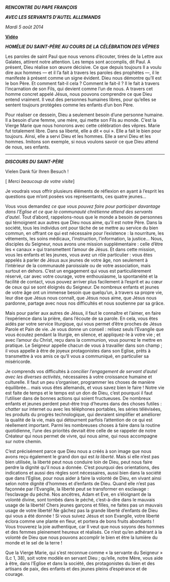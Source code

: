 ***RENCONTRE*** ***DU PAPE FRANÇOIS***

***AVEC LES SERVANTS D'AUTEL ALLEMANDS***

*Mardi 5 août 2014*

**[Vidéo](http://player.rv.va/vaticanplayer.asp?language=it&tic=VA_LHQNGP3U)**

***HOMÉLIE DU SAINT-PÈRE*** ***AU COURS DE LA CÉLÉBRATION DES VÊPRES***

Les paroles de saint Paul que nous venons d’écouter, tirées de la Lettre aux Galates, attirent notre attention. Les temps sont accomplis, dit Paul. A présent, Dieu réalise son œuvre décisive. Ce que depuis toujours Il a voulu dire aux hommes — et il l’a fait à travers les paroles des prophètes —, il le manifeste à présent comme un signe évident. Dieu nous démontre qu’Il est le bon Père. Et comment fait-il cela ? Comment le fait-il ? Il le fait à travers l’incarnation de son Fils, qui devient comme l’un de nous. A travers cet homme concret appelé Jésus, nous pouvons comprendre ce que Dieu entend vraiment. Il veut des personnes humaines libres, pour qu’elles se sentent toujours protégées comme les enfants d’un bon Père.

Pour réaliser ce dessein, Dieu a seulement besoin d’une personne humaine. Il a besoin d’une femme, une mère, qui mette son Fils au monde. C’est la Vierge Marie que nous honorons avec cette célébration des vêpres. Marie fut totalement libre. Dans sa liberté, elle a dit « oui ». Elle a fait le bien pour toujours. Ainsi, elle a servi Dieu et les hommes. Elle a servi Dieu et les hommes. Imitons son exemple, si nous voulons savoir ce que Dieu attend de nous, ses enfants.

* * *

***DISCOURS DU SAINT-PÈRE***

Vielen Dank für Ihren Besuch !

[ *Merci beaucoup de votre visite*]

Je voudrais vous offrir plusieurs éléments de réflexion en ayant à l’esprit les questions que m’ont posées vos représentants, ces quatre jeunes...

Vous vous demandez *ce que vous pouvez faire pour participer davantage dans l’Eglise et ce que la communauté chrétienne attend des servants d’autel*. Tout d’abord, rappelons-nous que le monde a besoin de personnes qui témoignent aux autres que Dieu nous aime, qu’il est notre Père. Dans la société, tous les individus ont pour tâche de se mettre au service du bien commun, en offrant ce qui est nécessaire pour l’existence : la nourriture, les vêtements, les soins médicaux, l’instruction, l’information, la justice... Nous, disciples du Seigneur, nous avons une mission supplémentaire : celle d’être les « canaux » qui transmettent l’amour de Jésus. Et dans cette mission, vous les enfants et les jeunes, vous avez un rôle particulier : vous êtes appelés à parler de Jésus aux jeunes de votre âge, non seulement à l’intérieur de la communauté paroissiale ou de votre association, mais surtout en dehors. C’est un engagement qui vous est particulièrement réservé, car avec votre courage, votre enthousiasme, la spontanéité et la facilité de contact, vous pouvez arriver plus facilement à l’esprit et au cœur de ceux qui se sont éloignés du Seigneur. De nombreux enfants et jeunes de votre âge ont un immense besoin que quelqu’un, à travers sa propre vie, leur dise que Jésus nous connaît, que Jésus nous aime, que Jésus nous pardonne, partage avec nous nos difficultés et nous soutienne par sa grâce.

Mais pour parler aux autres de Jésus, il faut le connaître et l’aimer, en faire l’expérience dans la prière, dans l’écoute de sa parole. En cela, vous êtes aidés par votre service liturgique, qui vous permet d’être proches de Jésus Parole et Pain de vie. Je vous donne un conseil : relisez seuls l’Evangile que vous écoutez pendant la liturgie, en silence, et appliquez-le à votre vie ; et avec l’amour du Christ, reçu dans la communion, vous pourrez le mettre en pratique. Le Seigneur appelle chacun de vous à travailler dans son champ ; il vous appelle à être de joyeux protagonistes dans son Eglise, prêts à transmettre à vos amis ce qu’Il vous a communiqué, en particulier sa miséricorde.

Je comprends vos difficultés à *concilier l’engagement de servant d’autel avec les diverses activités*, nécessaires à votre croissance humaine et culturelle. Il faut un peu s’organiser, programmer les choses de manière équilibrée... mais vous êtes allemands, et vous savez bien le faire ! Notre vie est faite de temps et le temps est un don de Dieu, c’est pourquoi il faut l’utiliser dans de bonnes actions qui soient fructueuses. De nombreux enfants et jeunes perdent peut-être trop d’heures dans des choses futiles : *chatter* sur internet ou avec les téléphones portables, les séries télévisées, les produits du progrès technologique, qui devraient simplifier et améliorer la qualité de la vie, mais qui détournent parfois l’attention de ce qui est réellement important. Parmi les nombreuses choses à faire dans la routine quotidienne, l’une des priorités devrait être celle de se rappeler de notre Créateur qui nous permet de vivre, qui nous aime, qui nous accompagne sur notre chemin.

C’est précisément parce que Dieu nous a créés à son image que nous avons reçu également le grand don qui est *la liberté*. Mais si elle n’est pas bien utilisée, la liberté peut nous conduire loin de Dieu, peut nous faire perdre la dignité qu’il nous a donnée. C’est pourquoi des orientations, des indications et aussi des règles sont nécessaires, aussi bien dans la société que dans l’Eglise, pour nous aider à faire la volonté de Dieu, en vivant ainsi selon notre dignité d’hommes et d’enfants de Dieu. Quand elle n’est pas façonnée par l’Evangile, la liberté peut se transformer en esclavage : l’esclavage du péché. Nos ancêtres, Adam et Eve, en s’éloignant de la volonté divine, sont tombés dans le péché, c’est-à-dire dans le mauvais usage de la liberté! Chers jeunes garçons et filles, ne faites pas un mauvais usage de votre liberté! Ne gâchez pas la grande liberté d’enfants de Dieu qui vous a été donnée ! Si vous suivez Jésus et son Evangile, votre liberté éclora comme une plante en fleur, et portera de bons fruits abondants ! Vous trouverez la joie authentique, car Il veut que nous soyons des hommes et des femmes pleinement heureux et réalisés. Ce n’est qu’en adhérant à la volonté de Dieu que nous pouvons accomplir le bien et être la lumière du monde et le sel de la terre !

Que la Vierge Marie, qui s’est reconnue comme « la servante du Seigneur » (Lc 1, 38), soit votre modèle en servant Dieu ; qu’elle, notre Mère, vous aide à être, dans l’Eglise et dans la société, des protagonistes du bien et des artisans de paix, des enfants et des jeunes pleins d’espérance et de courage.